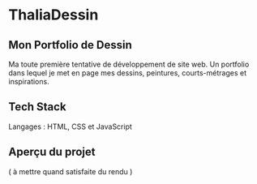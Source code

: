 # ThaliaDessin


## Mon Portfolio de Dessin

Ma toute première tentative de développement de site web. Un portfolio dans lequel je met en page mes dessins, peintures, courts-métrages et inspirations.

## Tech Stack

Langages : HTML, CSS et JavaScript


## Aperçu du projet

( à mettre quand satisfaite du rendu )
